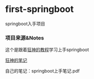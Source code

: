 # first-springboot
springboot入手项目
### 项目来源&Notes
这个是跟着[狂神的教程](https://www.bilibili.com/video/BV1PE411i7CV?p=1)学习上手springboot

[狂神的笔记](https://mp.weixin.qq.com/mp/homepage?__biz=Mzg2NTAzMTExNg==&hid=1&sn=3247dca1433a891523d9e4176c90c499)

自己的笔记：springboot上手笔记.pdf
